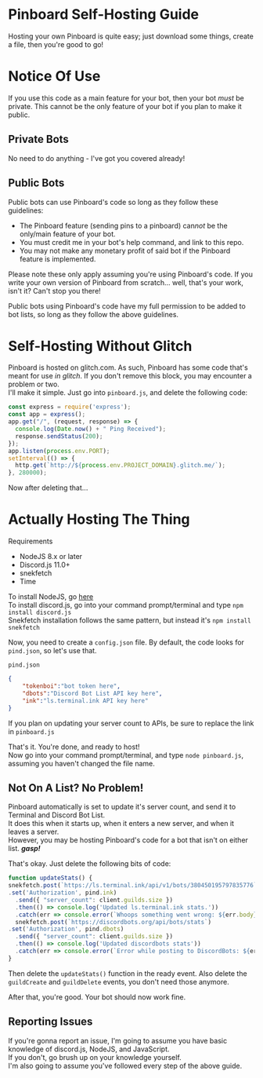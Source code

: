 # Pinboard Self-Hosting Guide  
Hosting your own Pinboard is quite easy; just download some things, create a file, then you're good to go!  
  
# Notice Of Use  
If you use this code as a main feature for your bot, then your bot *must* be private. This cannot be the only feature of your bot if you plan to make it public.  
  
## Private Bots  
No need to do anything - I've got you covered already!  
  
## Public Bots  
Public bots can use Pinboard's code so long as they follow these guidelines:  
 * The Pinboard feature (sending pins to a pinboard) can*not* be the only/main feature of your bot.  
 * You must credit me in your bot's help command, and link to this repo.  
 * You may not make any monetary profit of said bot if the Pinboard feature is implemented.  
  
Please note these only apply assuming you're using Pinboard's code. If you write your own version of Pinboard from scratch... well, that's your work, isn't it? Can't stop you there!  
  
Public bots using Pinboard's code have my full permission to be added to bot lists, so long as they follow the above guidelines.  
  
# Self-Hosting Without Glitch  
Pinboard is hosted on glitch.com. As such, Pinboard has some code that's meant for use *in glitch*. If you don't remove this block, you may encounter a problem or two.  
I'll make it simple. Just go into `pinboard.js`, and delete the following code:  
```js
const express = require('express');
const app = express();
app.get("/", (request, response) => {
  console.log(Date.now() + " Ping Received");
  response.sendStatus(200);
});
app.listen(process.env.PORT);
setInterval(() => {
  http.get(`http://${process.env.PROJECT_DOMAIN}.glitch.me/`);
}, 280000);
```  
Now after deleting that...  
  
# Actually Hosting The Thing  
Requirements  
 * NodeJS 8.x or later  
 * Discord.js 11.0+  
 * snekfetch  
 * Time  
  
To install NodeJS, go [here](https://nodejs.org/en/download/)  
To install discord.js, go into your command prompt/terminal and type `npm install discord.js`  
Snekfetch installation follows the same pattern, but instead it's `npm install snekfetch`  
  
Now, you need to create a `config.json` file. By default, the code looks for `pind.json`, so let's use that.  
  
`pind.json`  
```json
{
	"tokenboi":"bot token here",
	"dbots":"Discord Bot List API key here",
	"ink":"ls.terminal.ink API key here"
}
```  
  
If you plan on updating your server count to APIs, be sure to replace the link in `pinboard.js`  
  
That's it. You're done, and ready to host!  
Now go into your command prompt/terminal, and type `node pinboard.js`, assuming you haven't changed the file name.  
  
## Not On A List? No Problem!  
Pinboard automatically is set to update it's server count, and send it to Terminal and Discord Bot List.  
It does this when it starts up, when it enters a new server, and when it leaves a server.  
However, you may be hosting Pinboard's code for a bot that isn't on either list. ***gasp!***  
  
That's okay. Just delete the following bits of code:  
```js
function updateStats() {
snekfetch.post(`https://ls.terminal.ink/api/v1/bots/380450195797835776`)
.set('Authorization', pind.ink)
  .send({ "server_count": client.guilds.size })
  .then(() => console.log('Updated ls.terminal.ink stats.'))
  .catch(err => console.error(`Whoops something went wrong: ${err.body}`));
  snekfetch.post(`https://discordbots.org/api/bots/stats`)
.set('Authorization', pind.dbots)
  .send({ "server_count": client.guilds.size })
  .then(() => console.log('Updated discordbots stats'))
  .catch(err => console.error(`Error while posting to DiscordBots: ${err.body}`));
}
```  
Then delete the `updateStats()` function in the ready event. Also delete the `guildCreate` and `guildDelete` events, you don't need those anymore.  
  
After that, you're good. Your bot should now work fine.  
  
## Reporting Issues  
If you're gonna report an issue, I'm going to assume you have basic knowledge of discord.js, NodeJS, and JavaScript.  
If you don't, go brush up on your knowledge yourself.  
I'm also going to assume you've followed every step of the above guide.